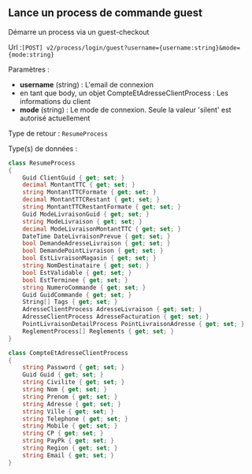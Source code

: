 ## <span id='connexionguest'>Lance un process de commande guest</span>

Démarre un process via un guest-checkout

Url :`[POST] v2/process/login/guest?username={username:string}&mode={mode:string}`

Paramètres : 

- **username** (string) : L'email de connexion
- en tant que body, un objet CompteEtAdresseClientProcess : Les informations du client
- **mode** (string) : Le mode de connexion. Seule la valeur 'silent' est autorisé actuellement

Type de retour : `ResumeProcess`

Type(s) de données :

```csharp
class ResumeProcess
{
	Guid ClientGuid { get; set; }
	decimal MontantTTC { get; set; }
	string MontantTTCFormate { get; set; }
	decimal MontantTTCRestant { get; set; }
	string MontantTTCRestantFormate { get; set; }
	Guid ModeLivraisonGuid { get; set; }
	string ModeLivraison { get; set; }
	decimal ModeLivraisonMontantTTC { get; set; }
	DateTime DateLivraisonPrevue { get; set; }
	bool DemandeAdresseLivraison { get; set; }
	bool DemandePointLivraison { get; set; }
	bool EstLivraisonMagasin { get; set; }
	string NomDestinataire { get; set; }
	bool EstValidable { get; set; }
	bool EstTerminee { get; set; }
	string NumeroCommande { get; set; }
	Guid GuidCommande { get; set; }
	String[] Tags { get; set; }
	AdresseClientProcess AdresseLivraison { get; set; }
	AdresseClientProcess AdresseFacturation { get; set; }
	PointLivraisonDetailProcess PointLivraisonAdresse { get; set; }
	ReglementProcess[] Reglements { get; set; }
}

class CompteEtAdresseClientProcess
{
	string Password { get; set; }
	Guid Guid { get; set; }
	string Civilite { get; set; }
	string Nom { get; set; }
	string Prenom { get; set; }
	string Adresse { get; set; }
	string Ville { get; set; }
	string Telephone { get; set; }
	string Mobile { get; set; }
	string CP { get; set; }
	string PayPk { get; set; }
	string Region { get; set; }
	string Email { get; set; }
}

```
